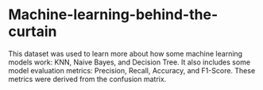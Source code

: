 # Machine-learning-behind-the-curtain
This dataset was used to learn more about how some machine learning models work: KNN, Naive Bayes, and Decision Tree. It also includes some model evaluation metrics: Precision, Recall, Accuracy, and F1-Score. These metrics were derived from the confusion matrix.
